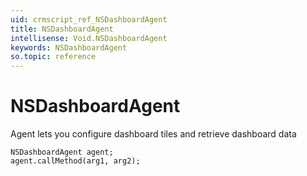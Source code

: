 ```yaml
---
uid: crmscript_ref_NSDashboardAgent
title: NSDashboardAgent
intellisense: Void.NSDashboardAgent
keywords: NSDashboardAgent
so.topic: reference
---
```


# NSDashboardAgent

Agent lets you configure dashboard tiles and retrieve dashboard data

```crmscript
NSDashboardAgent agent;
agent.callMethod(arg1, arg2);
```
